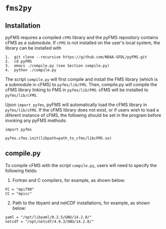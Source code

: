 # **`fms2py`**

## **Installation**
pyFMS requires a compiled `cFMS` library and the pyFMS repository contains
cFMS as a submodule.  If `cFMS` is not installed on the user's
local system, the library can be installed with

```
1.  git clone --recursive https://github.com/NOAA-GFDL/pyFMS.git
2.  cd pyFMS
3.  emacs ./compile.py (see Section compile.py)
4.  python ./compile.py
```

The script `compile.py` will first compile and install the FMS library (which is
a submodule in cFMS) to `pyfms/lib/FMS`.   Then, compile.py will compile the cFMS library
linking to FMS in `pyfms/lib/FMS`.  cFMS will be installed to `pyfms/lib/cFMS`.

Upon `import pyfms`, pyFMS will automatically load the cFMS library
in `pyfms/lib/cFMS`.  If the cFMS library does not exist, or if users wish to load a
diferent instance of cFMS, the following should be set in the program before invoking
any pyFMS methods:

```
import pyfms

pyfms.cfms.init(libpath=path_to_cfms/libcFMS.so)
```

## compile.py
To compile cFMS with the script `compile.py`, users will need to specify the following
fields:

1.  Fortran and C compilers, for example, as shown below:

```
FC = "mpif90"
CC = "mpicc"
```

2.  Path to the libyaml and netCDF installations, for example, as shown below:

```
yaml = "/opt/libyaml/0.2.5/GNU/14.2.0/"
netcdf = "/opt/netcdf/4.9.3/GNU/14.2.0/"
```
